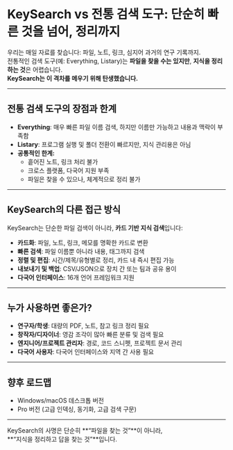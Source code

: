 # KeySearch vs 전통 검색 도구: 단순히 빠른 것을 넘어, 정리까지

우리는 매일 자료를 찾습니다: 파일, 노트, 링크, 심지어 과거의 연구 기록까지.  
전통적인 검색 도구(예: Everything, Listary)는 **파일을 찾을 수는 있지만**, **지식을 정리하는 것**은 어렵습니다.  
**KeySearch는 이 격차를 메우기 위해 탄생했습니다.**

---

## 전통 검색 도구의 장점과 한계

- **Everything**: 매우 빠른 파일 이름 검색, 하지만 이름만 가능하고 내용과 맥락이 부족함  
- **Listary**: 프로그램 실행 및 폴더 전환이 빠르지만, 지식 관리용은 아님  
- **공통적인 한계:**
  - 흩어진 노트, 링크 처리 불가  
  - 크로스 플랫폼, 다국어 지원 부족  
  - 파일은 찾을 수 있으나, 체계적으로 정리 불가  

---

## KeySearch의 다른 접근 방식

KeySearch는 단순한 파일 검색이 아니라, **카드 기반 지식 검색**입니다:

- **카드화**: 파일, 노트, 링크, 메모를 명확한 카드로 변환  
- **빠른 검색**: 파일 이름뿐 아니라 내용, 태그까지 검색  
- **정렬 및 편집**: 시간/제목/유형별로 정리, 카드 내 즉시 편집 가능  
- **내보내기 및 백업**: CSV/JSON으로 장치 간 또는 팀과 공유 용이  
- **다국어 인터페이스**: 16개 언어 프레임워크 지원  

---

## 누가 사용하면 좋은가?

- **연구자/학생**: 대량의 PDF, 노트, 참고 링크 정리 필요  
- **창작자/디자이너**: 영감 조각이 많아 빠른 분류 및 검색 필요  
- **엔지니어/프로젝트 관리자**: 경로, 코드 스니펫, 프로젝트 문서 관리  
- **다국어 사용자**: 다국어 인터페이스와 지역 간 사용 필요  

---

## 향후 로드맵

- Windows/macOS 데스크톱 버전  
- Pro 버전 (고급 인덱싱, 동기화, 고급 검색 구문)  

---

KeySearch의 사명은 단순히 **“파일을 찾는 것”**이 아니라,  
**“지식을 정리하고 답을 찾는 것”**입니다.